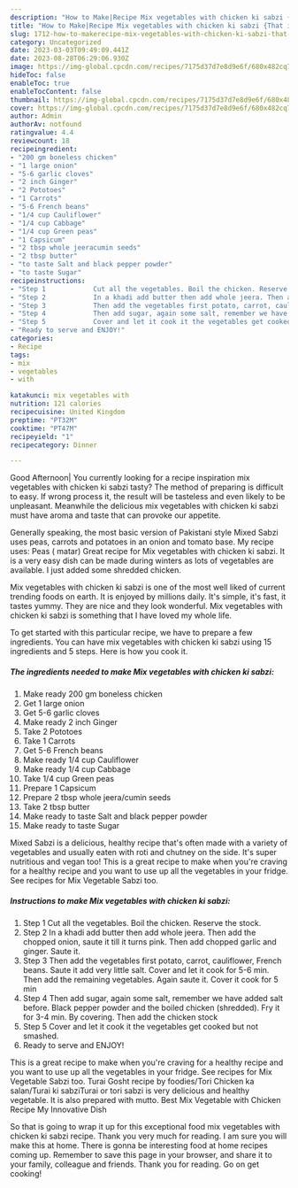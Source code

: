 ```yaml
---
description: "How to Make|Recipe Mix vegetables with chicken ki sabzi {That is Delicious"
title: "How to Make|Recipe Mix vegetables with chicken ki sabzi {That is Delicious"
slug: 1712-how-to-makerecipe-mix-vegetables-with-chicken-ki-sabzi-that-is-delicious
category: Uncategorized
date: 2023-03-03T09:49:09.441Z
date: 2023-08-28T06:29:06.930Z
image: https://img-global.cpcdn.com/recipes/7175d37d7e8d9e6f/680x482cq70/mix-vegetables-with-chicken-ki-sabzi-recipe-main-photo.jpg
hideToc: false
enableToc: true
enableTocContent: false
thumbnail: https://img-global.cpcdn.com/recipes/7175d37d7e8d9e6f/680x482cq70/mix-vegetables-with-chicken-ki-sabzi-recipe-main-photo.jpg
cover: https://img-global.cpcdn.com/recipes/7175d37d7e8d9e6f/680x482cq70/mix-vegetables-with-chicken-ki-sabzi-recipe-main-photo.jpg
author: Admin
authorAv: notfound
ratingvalue: 4.4
reviewcount: 18
recipeingredient:
- "200 gm boneless chicken"
- "1 large onion"
- "5-6 garlic cloves"
- "2 inch Ginger"
- "2 Pototoes"
- "1 Carrots"
- "5-6 French beans"
- "1/4 cup Cauliflower"
- "1/4 cup Cabbage"
- "1/4 cup Green peas"
- "1 Capsicum"
- "2 tbsp whole jeeracumin seeds"
- "2 tbsp butter"
- "to taste Salt and black pepper powder"
- "to taste Sugar"
recipeinstructions:
- "Step 1            Cut all the vegetables. Boil the chicken. Reserve the stock."
- "Step 2            In a khadi add butter then add whole jeera. Then add the chopped onion, saute it till it turns pink. Then add chopped garlic and ginger. Saute it."
- "Step 3            Then add the vegetables first potato, carrot, cauliflower, French beans. Saute it add very little salt. Cover and let it cook for 5-6 min. Then add the remaining vegetables. Again saute it. Cover it cook for 5 min"
- "Step 4            Then add sugar, again some salt, remember we have added salt before. Black pepper powder and the boiled chicken (shredded). Fry it for 3-4 min. By covering. Then add the chicken stock"
- "Step 5            Cover and let it cook it the vegetables get cooked but not smashed."
- "Ready to serve and ENJOY!"
categories:
- Recipe
tags:
- mix
- vegetables
- with

katakunci: mix vegetables with 
nutrition: 121 calories
recipecuisine: United Kingdom
preptime: "PT32M"
cooktime: "PT47M"
recipeyield: "1"
recipecategory: Dinner

---
```



Good Afternoon| You currently looking for a recipe inspiration mix vegetables with chicken ki sabzi tasty? The method of preparing is difficult to easy. If wrong process it, the result will be tasteless and even likely to be unpleasant. Meanwhile the delicious mix vegetables with chicken ki sabzi must have aroma and taste that can provoke our appetite.





Generally speaking, the most basic version of Pakistani style Mixed Sabzi uses peas, carrots and potatoes in an onion and tomato base. My recipe uses: Peas ( matar) Great recipe for Mix vegetables with chicken ki sabzi. It is a very easy dish can be made during winters as lots of vegetables are available. I just added some shredded chicken.

Mix vegetables with chicken ki sabzi is one of the most well liked of current trending foods on earth. It is enjoyed by millions daily. It's simple, it's fast, it tastes yummy. They are nice and they look wonderful. Mix vegetables with chicken ki sabzi is something that I have loved my whole life.


To get started with this particular recipe, we have to prepare a few ingredients. You can have mix vegetables with chicken ki sabzi using 15 ingredients and 5 steps. Here is how you cook it.

<!--inarticleads1-->

##### The ingredients needed to make Mix vegetables with chicken ki sabzi:

1. Make ready 200 gm boneless chicken
1. Get 1 large onion
1. Get 5-6 garlic cloves
1. Make ready 2 inch Ginger
1. Take 2 Pototoes
1. Take 1 Carrots
1. Get 5-6 French beans
1. Make ready 1/4 cup Cauliflower
1. Make ready 1/4 cup Cabbage
1. Take 1/4 cup Green peas
1. Prepare 1 Capsicum
1. Prepare 2 tbsp whole jeera/cumin seeds
1. Take 2 tbsp butter
1. Make ready to taste Salt and black pepper powder
1. Make ready to taste Sugar


Mixed Sabzi is a delicious, healthy recipe that&#39;s often made with a variety of vegetables and usually eaten with roti and chutney on the side. It&#39;s super nutritious and vegan too! This is a great recipe to make when you&#39;re craving for a healthy recipe and you want to use up all the vegetables in your fridge. See recipes for Mix Vegetable Sabzi too. 

<!--inarticleads2-->

##### Instructions to make Mix vegetables with chicken ki sabzi:

1. Step 1            Cut all the vegetables. Boil the chicken. Reserve the stock.
1. Step 2            In a khadi add butter then add whole jeera. Then add the chopped onion, saute it till it turns pink. Then add chopped garlic and ginger. Saute it.
1. Step 3            Then add the vegetables first potato, carrot, cauliflower, French beans. Saute it add very little salt. Cover and let it cook for 5-6 min. Then add the remaining vegetables. Again saute it. Cover it cook for 5 min
1. Step 4            Then add sugar, again some salt, remember we have added salt before. Black pepper powder and the boiled chicken (shredded). Fry it for 3-4 min. By covering. Then add the chicken stock
1. Step 5            Cover and let it cook it the vegetables get cooked but not smashed.
1. Ready to serve and ENJOY!

This is a great recipe to make when you&#39;re craving for a healthy recipe and you want to use up all the vegetables in your fridge. See recipes for Mix Vegetable Sabzi too. Turai Gosht recipe by foodies/Tori Chicken ka salan/Turai ki sabziTurai or tori sabzi is very delicious and healthy vegetable. It is also prepared with mutto. Best Mix Vegetable with Chicken Recipe My Innovative Dish 

So that is going to wrap it up for this exceptional food mix vegetables with chicken ki sabzi recipe. Thank you very much for reading. I am sure you will make this at home. There is gonna be interesting food at home recipes coming up. Remember to save this page in your browser, and share it to your family, colleague and friends. Thank you for reading. Go on get cooking!
